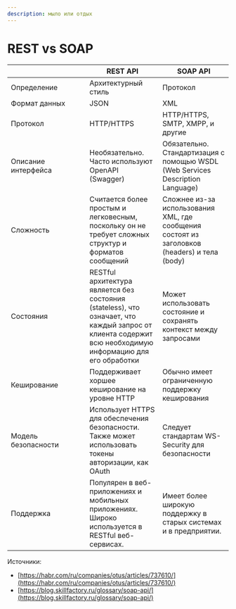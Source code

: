 ```yaml
---
description: мыло или отдых
---
```


# REST vs SOAP

<table><thead><tr><th width="163"></th><th>REST API</th><th>SOAP API</th></tr></thead><tbody><tr><td>Определение</td><td>Архитектурный стиль</td><td>Протокол</td></tr><tr><td>Формат данных</td><td>JSON</td><td>XML</td></tr><tr><td>Протокол</td><td>HTTP/HTTPS</td><td>HTTP/HTTPS, SMTP, XMPP, и другие</td></tr><tr><td>Описание интерфейса</td><td>Необязательно. <br>Часто используют OpenAPI (Swagger)</td><td>Обязательно. <br>Стандартизация с помощью WSDL (Web Services Description Language)</td></tr><tr><td>Сложность</td><td>Считается более простым и легковесным, поскольку он не требует сложных структур и форматов сообщений</td><td>Cложнее из-за использования XML, где сообщения состоят из заголовков (headers) и тела (body)</td></tr><tr><td>Состояния</td><td>RESTful архитектура является без состояния (stateless), что означает, что каждый запрос от клиента содержит всю необходимую информацию для его обработки</td><td>Может использовать состояние и сохранять контекст между запросами</td></tr><tr><td>Кеширование</td><td>Поддерживает хоршее кеширование на уровне HTTP</td><td>Обычно имеет ограниченную поддержку кеширования</td></tr><tr><td>Модель безопасности</td><td>Использует HTTPS для обеспечения безопасности. Также может использовать токены авторизации, как OAuth</td><td>Следует стандартам WS-Security для безопасности</td></tr><tr><td>Поддержка</td><td>Популярен в веб-приложениях и мобильных приложениях. Широко используется в RESTful веб-сервисах.</td><td>Имеет более широкую поддержку в старых системах и в предприятии.</td></tr></tbody></table>







Источники:&#x20;

* [https://habr.com/ru/companies/otus/articles/737610/](https://habr.com/ru/companies/otus/articles/737610/)
* [https://blog.skillfactory.ru/glossary/soap-api/](https://blog.skillfactory.ru/glossary/soap-api/)

